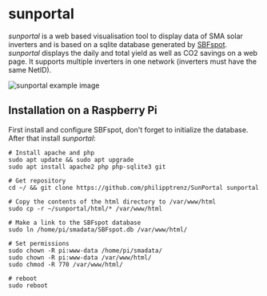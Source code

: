 # sunportal

_sunportal_ is a web based visualisation tool to display data of SMA solar inverters and is based on a sqlite database generated by [SBFspot](https://github.com/SBFspot/SBFspot). _sunportal_ displays the daily and total yield as well as CO2 savings on a web page. It supports multiple inverters in one network (inverters must have the same NetID).

![sunportal example image](http://cloud.philipptrenz.de/index.php/apps/gallery/s/DAppzj9DyHPBx8i)

## Installation on a Raspberry Pi

First install and configure SBFspot, don't forget to initialize the database. After that install _sunportal_:

```
# Install apache and php
sudo apt update && sudo apt upgrade
sudo apt install apache2 php php-sqlite3 git

# Get repository
cd ~/ && git clone https://github.com/philipptrenz/SunPortal sunportal

# Copy the contents of the html directory to /var/www/html
sudo cp -r ~/sunportal/html/* /var/www/html

# Make a link to the SBFspot database 
sudo ln /home/pi/smadata/SBFspot.db /var/www/html/

# Set permissions
sudo chown -R pi:www-data /home/pi/smadata/
sudo chown -R pi:www-data /var/www/html/
sudo chmod -R 770 /var/www/html/

# reboot
sudo reboot
```
